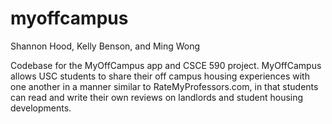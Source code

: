 # myoffcampus
Shannon Hood, Kelly Benson, and Ming Wong

Codebase for the MyOffCampus app and CSCE 590 project. MyOffCampus allows USC students to share their off campus housing experiences with one another in a manner similar to RateMyProfessors.com, in that students can read and write their own reviews on landlords and student housing developments. 
